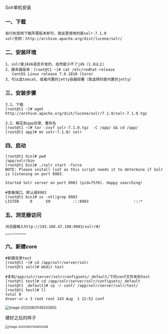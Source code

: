 Solr单机安装

### 一、下载

```
自行到官网下载所需版本即可，我这里使用的是solr-7.1.0
solr官网：http://archive.apache.org/dist/lucene/solr/
```

### 二、安装环境

```shell
1、solr是JAVA语言开发的、自然是少不了jdk（1.8以上）
2、服务器版本：[root@t1 ~]# cat /etc/redhat-release 
   CentOS Linux release 7.6.1810 (Core)
3、可以选tomcat、或者内置的jetty容器部署（我选择的是内置的jetty）
```

### 三、安装步骤

```shell
3.1、下载 
[root@t1 ~]# wget http://archive.apache.org/dist/lucene/solr/7.1.0/solr-7.1.0.tgz 

3.2、解压到app目录、重命名
[root@t1 ~]# tar -zxvf solr-7.1.0.tgz  -C /app/ && cd /app/
[root@t1 app]# mv solr-7.1.0/ solr
```

### 四、启动

```shell
[root@t1 bin]# pwd
/app/solr/bin
[root@t1 bin]# ./solr start -force
NOTE: Please install lsof as this script needs it to determine if Solr is listening on port 8983.

Started Solr server on port 8983 (pid=7570). Happy searching!

#查看端口、默认是8983
[root@t1 bin]# ss -ntl|grep 8983
LISTEN     0      50          :::8983                    :::*   
```

### 五、浏览器访问

```
浏览器输入http://192.168.47.188:8983/solr/#/
```

<img src="C:\Users\Administrator\AppData\Roaming\Typora\typora-user-images\image-20200801143845657.png" alt="image-20200801143845657" style="zoom: 33%;" />



### 六、新建core

```shell
#新建目录test
[root@t1 ~]# cd /app/solr/server/solr
[root@t1 solr]# mkdir test

#复制/app/solr/server/solr/configsets/_default/下的conf文件夹到test
[root@t1 test]# cd /app/solr/server/solr/configsets/_default
[root@t1 _default]# cp -r conf/ /app/solr/server/solr/test/
[root@t1 test]# ll
total 0
drwxr-xr-x 3 root root 143 Aug  1 22:52 conf
```

<img src="C:\Users\Administrator\AppData\Roaming\Typora\typora-user-images\image-20200801145520650.png" alt="image-20200801145520650" style="zoom:80%;" />

建好之后的样子

<img src="C:\Users\Administrator\AppData\Roaming\Typora\typora-user-images\image-20200801145653268.png" alt="image-20200801145653268" style="zoom:67%;" />